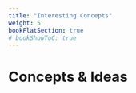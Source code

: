 ```yaml
---
title: "Interesting Concepts"
weight: 5
bookFlatSection: true
# bookShowToC: true
---
```


# Concepts & Ideas